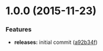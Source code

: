 <a name="1.0.0"></a>
# 1.0.0 (2015-11-23)


### Features

* **releases:** initial commit ([a92b34f](https://github.com/hypeJunction/Elgg-modal_info/commit/a92b34f))



